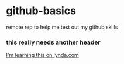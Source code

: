 # github-basics
remote rep to help me test out my github skills

### this really needs another header


[I'm learning this on lynda.com](http://www.lynda.com)
